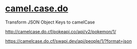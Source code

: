 # [camel.case.do](https://camel.case.do)

Transform JSON Object Keys to camelCase

<http://camelcase.do.cf/pokeapi.co/api/v2/pokemon/1/>

<https://camelcase.do.cf/swapi.dev/api/people/1/?format=json>
